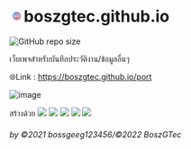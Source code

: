 # <img height=20px src="https://raw.githubusercontent.com/BoszGTec/boszgtec.github.io/main/port/image/%E0%B8%A3%E0%B8%B9%E0%B8%9B%E0%B8%A0%E0%B8%B2%E0%B8%9E1.png">boszgtec.github.io
![GitHub repo size](https://img.shields.io/github/repo-size/BoszGTec/boszgtec.github.io?color=f0f0f0&logo=Github&label=Repo%20size)

เว็บเพจสำหรับบันทึกประวัติงาน/ข้อมูลอื่นๆ

🌐Link : https://boszgtec.github.io/port

![image](https://user-images.githubusercontent.com/95701554/151774812-a1768ec3-553d-48b4-93fe-d5e427f7f201.png)

สร้างด้วย <img height=25px src="https://camo.githubusercontent.com/d4dcf8fd2bf82734a52774ae132c387357221a5d144ef0356e52c66a2d9f41e9/68747470733a2f2f63646e2e737667706f726e2e636f6d2f6c6f676f732f76697375616c2d73747564696f2d636f64652e737667" />
<img height=30px src="https://camo.githubusercontent.com/0a6ef04b1c423027658e0a15df6296f8b93a76459be3adc5ce69df27eaed7575/68747470733a2f2f63646e2e737667706f726e2e636f6d2f6c6f676f732f68746d6c2d352e737667">
<img height=30px src="https://camo.githubusercontent.com/367dd0be4d8a115eea884c2794dd1ab8751034782a4cf9f0d0c1155fd984a7d0/68747470733a2f2f63646e2e737667706f726e2e636f6d2f6c6f676f732f6373732d332e737667" />
<img height=25px src="https://camo.githubusercontent.com/0c6adf0b34772f192a1c98b80ca013f2d69e954738b20062a114d9bbd245aab5/68747470733a2f2f63646e2e737667706f726e2e636f6d2f6c6f676f732f6a6176617363726970742e737667" />
<img height=25px src="https://camo.githubusercontent.com/65af7b4b60ae4aeef7b33cb42216729d2b4952c0e1b7489a33c8fc7513b8f5dc/68747470733a2f2f75706c6f61642e77696b696d656469612e6f72672f77696b6970656469612f636f6d6d6f6e732f632f63322f476f6f676c655f466f726d735f6c6f676f5f253238323031342d323032302532392e737667" />
<br>
###### by ©2021 bossgeeg123456/©2022 BoszGTec
